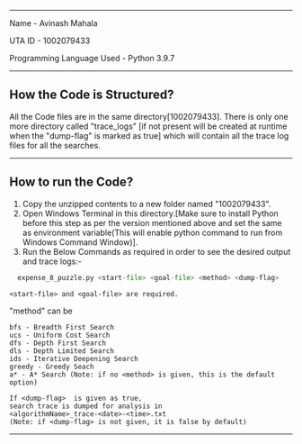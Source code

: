 ---------------------------------------------------
Name     					- Avinash Mahala

UTA ID   					- 1002079433

Programming Language Used	- Python 3.9.7


---------------------------------------------------
How the Code is Structured?
---------------------------------------------------

All the Code files are in the same directory[1002079433].
There is only one more directory called "trace_logs"
[if not present will be created at runtime when the 
"dump-flag" is marked as true] which 
will contain all the trace log files for all the searches.

---------------------------------------------------


How to run the Code?
------------------------------------------------------------------------------------------------------
1. Copy the unzipped contents to a new folder named "1002079433".
2. Open Windows Terminal in this directory.[Make sure to install 
	Python before this step as per the version mentioned above and set the same as 
	environment variable(This will enable python command to run from Windows Command Window)].
3. Run the Below Commands as required in order to see the desired output and trace logs:-

```python
  expense_8_puzzle.py <start-file> <goal-file> <method> <dump-flag>
```

    <start-file> and <goal-file> are required.


 "method" can be

	bfs - Breadth First Search
	ucs - Uniform Cost Search
	dfs - Depth First Search
	dls - Depth Limited Search
	ids - Iterative Deepening Search
	greedy - Greedy Seach
	a* - A* Search (Note: if no <method> is given, this is the default option)
	
	If <dump-flag>  is given as true, 
    search trace is dumped for analysis in 
    <algorithmName>_trace-<date>-<time>.txt 
    (Note: if <dump-flag> is not given, it is false by default)
------------------------------------------------------------------------------------------------------
